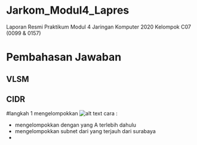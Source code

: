 # Jarkom_Modul4_Lapres
Laporan Resmi Praktikum Modul 4 Jaringan Komputer 2020  Kelompok C07 (0099 &amp; 0157)
# Pembahasan Jawaban
## VLSM
## CIDR
#langkah 1 mengelompokkan 
![alt text](https://github.com/NaufalRafi-hub/Jarkom_Modul4_Lapres/blob/main/imageprak4/img4_1.jpg)
cara :
+ mengelompokkan dengan yang A terlebih dahulu
+ mengelompokkan subnet dari yang terjauh dari surabaya
+
